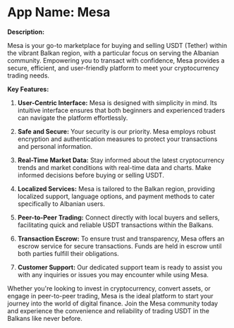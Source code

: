 # App Name: Mesa
**Description:**

Mesa is your go-to marketplace for buying and selling USDT (Tether) within the vibrant Balkan region, with a particular focus on serving the Albanian community. Empowering you to transact with confidence, Mesa provides a secure, efficient, and user-friendly platform to meet your cryptocurrency trading needs.

**Key Features:**

1. **User-Centric Interface:** Mesa is designed with simplicity in mind. Its intuitive interface ensures that both beginners and experienced traders can navigate the platform effortlessly.

2. **Safe and Secure:** Your security is our priority. Mesa employs robust encryption and authentication measures to protect your transactions and personal information.

3. **Real-Time Market Data:** Stay informed about the latest cryptocurrency trends and market conditions with real-time data and charts. Make informed decisions before buying or selling USDT.

4. **Localized Services:** Mesa is tailored to the Balkan region, providing localized support, language options, and payment methods to cater specifically to Albanian users.

5. **Peer-to-Peer Trading:** Connect directly with local buyers and sellers, facilitating quick and reliable USDT transactions within the Balkans.

6. **Transaction Escrow:** To ensure trust and transparency, Mesa offers an escrow service for secure transactions. Funds are held in escrow until both parties fulfill their obligations.

7. **Customer Support:** Our dedicated support team is ready to assist you with any inquiries or issues you may encounter while using Mesa.

Whether you're looking to invest in cryptocurrency, convert assets, or engage in peer-to-peer trading, Mesa is the ideal platform to start your journey into the world of digital finance. Join the Mesa community today and experience the convenience and reliability of trading USDT in the Balkans like never before.
